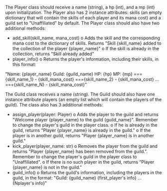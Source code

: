 The Player class should receive a name (string), a hp (int), and a mp (int) upon initialization. The Player also has 2
instance attributes: skills (an empty dictionary that will contain the skills of each player and its mana cost) and a
guild set to "Unaffiliated" by default.
The Player class should also have two additional methods:

- add_skill(skill_name, mana_cost)
  o Adds the skill and the corresponding mana cost to the dictionary of skills. Returns "Skill
  {skill_name} added to the collection of the player {player_name}"
  o If the skill is already in the collection, returns "Skill already added"
- player_info()
  o Returns the player's information, including their skills, in this format:

"Name: {player_name}
Guild: {guild_name}
HP: {hp}
MP: {mp}
==={skill_name_1} - {skill_mana_cost}
==={skill_name_2} - {skill_mana_cost}
...
==={skill_name_N} - {skill_mana_cost}"

The Guild class receives a name (string). The Guild should also have one instance attribute players (an empty
list which will contain the players of the guild). The class also has 3 additional methods:

- assign_player(player: Player)
  o Adds the player to the guild and returns "Welcome player {player_name} to the guild
  {guild_name}". Remember to change the player's guild in the player class.
  o If he is already in the guild, returns "Player {player_name} is already in the guild."
  o If the player is in another guild, returns "Player {player_name} is in another guild."
- kick_player(player_name: str)
  o Removes the player from the guild and returns "Player {player_name} has been removed
  from the guild.". Remember to change the player's guild in the player class to
  "Unaffiliated".
  o If there is no such player in the guild, returns "Player {player_name} is not in the
  guild."
- guild_info()
  o Returns the guild's information, including the players in the guild, in the format:
  "Guild: {guild_name}
  {first_player's info}
  ...
  {Nplayer's info}"
